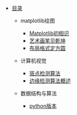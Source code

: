 * [目录](README.md)
    * matplotlib绘图
        * [Matplotlib初相识](matplotlib/ch1.md)
        * [艺术画笔见乾坤](matplotlib/ch2.md)
        * [布局格式定方圆](matplotlib/ch2.md)

    * 计算机视觉
        * [斑点检测算法](cv/ch1.md)
        * [边缘检测算法概述](cv/ch2.md)
    * 数据结构与算法
        * [python版本]()

